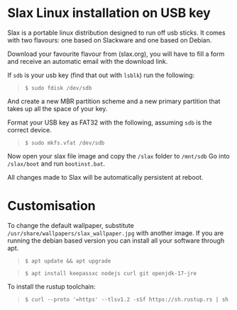 # Slax Linux installation on USB key

Slax is a portable linux distribution designed to run off usb sticks. It comes with two flavours: 
one based on Slackware and one based on Debian. 

Download your favourite flavour from (slax.org), you will have to fill a form and receive 
an automatic email with the download link.

If `sdb` is your usb key (find that out with `lsblk`) run the following:
>```
>$ sudo fdisk /dev/sdb
>```

And create a new MBR partition scheme and a new primary partition that takes up all the space of your key.

Format your USB key as FAT32 with the following, assuming `sdb` is the correct device.
>```
>$ sudo mkfs.vfat /dev/sdb
>```

Now open your slax file image and copy the `/slax` folder to `/mnt/sdb`
Go into `/slax/boot` and run `bootinst.bat`.

All changes made to Slax will be automatically persistent at reboot.

# Customisation

To change the default wallpaper, substitute `/usr/share/wallpapers/slax_wallpaper.jpg` with another image.
If you are running the debian based version you can install all your software through apt.

>```
>$ apt update && apt upgrade
>```

>```
> $ apt install keepassxc nodejs curl git openjdk-17-jre
>```

To install the rustup toolchain:
>```
>$ curl --proto '=https' --tlsv1.2 -sSf https://sh.rustup.rs | sh
>```
